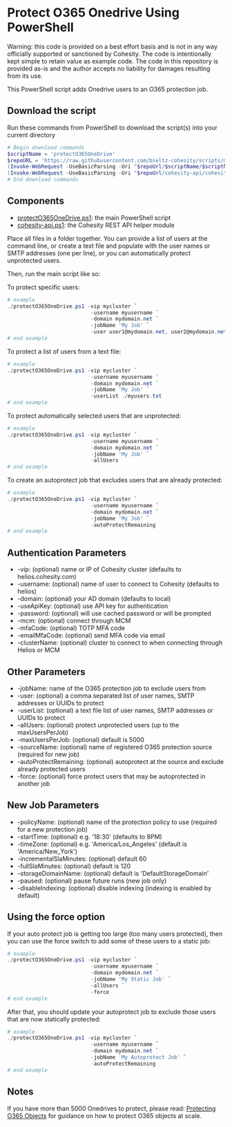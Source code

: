 # Protect O365 Onedrive Using PowerShell

Warning: this code is provided on a best effort basis and is not in any way officially supported or sanctioned by Cohesity. The code is intentionally kept simple to retain value as example code. The code in this repository is provided as-is and the author accepts no liability for damages resulting from its use.

This PowerShell script adds Onedrive users to an O365 protection job.

## Download the script

Run these commands from PowerShell to download the script(s) into your current directory

```powershell
# Begin download commands
$scriptName = 'protectO365OneDrive'
$repoURL = 'https://raw.githubusercontent.com/bseltz-cohesity/scripts/master/powershell'
(Invoke-WebRequest -UseBasicParsing -Uri "$repoUrl/$scriptName/$scriptName.ps1").content | Out-File "$scriptName.ps1"; (Get-Content "$scriptName.ps1") | Set-Content "$scriptName.ps1"
(Invoke-WebRequest -UseBasicParsing -Uri "$repoUrl/cohesity-api/cohesity-api.ps1").content | Out-File cohesity-api.ps1; (Get-Content cohesity-api.ps1) | Set-Content cohesity-api.ps1
# End download commands
```

## Components

* [protectO365OneDrive.ps1](https://raw.githubusercontent.com/bseltz-cohesity/scripts/master/powershell/protectO365OneDrive/protectO365OneDrive.ps1): the main PowerShell script
* [cohesity-api.ps1](https://raw.githubusercontent.com/bseltz-cohesity/scripts/master/powershell/cohesity-api/cohesity-api.ps1): the Cohesity REST API helper module

Place all files in a folder together. You can provide a list of users at the command line, or create a text file and populate with the user names or SMTP addresses (one per line), or you can automatically protect unprotected users.

Then, run the main script like so:

To protect specific users:

```powershell
# example
./protectO365OneDrive.ps1 -vip mycluster `
                           -username myusername `
                           -domain mydomain.net `
                           -jobName 'My Job' `
                           -user user1@mydomain.net, user2@mydomain.net
# end example
```

To protect a list of users from a text file:

```powershell
# example
./protectO365OneDrive.ps1 -vip mycluster `
                           -username myusername `
                           -domain mydomain.net `
                           -jobName 'My Job' `
                           -userList ./myusers.txt
# end example
```

To protect automatically selected users that are unprotected:

```powershell
# example
./protectO365OneDrive.ps1 -vip mycluster `
                           -username myusername `
                           -domain mydomain.net `
                           -jobName 'My Job' `
                           -allUsers
# end example
```

To create an autoprotect job that excludes users that are already protected:

```powershell
# example
./protectO365OneDrive.ps1 -vip mycluster `
                           -username myusername `
                           -domain mydomain.net `
                           -jobName 'My Job' `
                           -autoProtectRemaining
# end example
```

## Authentication Parameters

* -vip: (optional) name or IP of Cohesity cluster (defaults to helios.cohesity.com)
* -username: (optional) name of user to connect to Cohesity (defaults to helios)
* -domain: (optional) your AD domain (defaults to local)
* -useApiKey: (optional) use API key for authentication
* -password: (optional) will use cached password or will be prompted
* -mcm: (optional) connect through MCM
* -mfaCode: (optional) TOTP MFA code
* -emailMfaCode: (optional) send MFA code via email
* -clusterName: (optional) cluster to connect to when connecting through Helios or MCM

## Other Parameters

* -jobName: name of the O365 protection job to exclude users from
* -user: (optional) a comma separated list of user names, SMTP addresses or UUIDs to protect
* -userList: (optional) a text file list of user names, SMTP addresses or UUIDs to protect
* -allUsers: (optional) protect unprotected users (up to the maxUsersPerJob)
* -maxUsersPerJob: (optional) default is 5000
* -sourceName: (optional) name of registered O365 protection source (required for new job)
* -autoProtectRemaining: (optional) autoprotect at the source and exclude already protected users
* -force: (optional) force protect users that may be autoprotected in another job

## New Job Parameters

* -policyName: (optional) name of the protection policy to use (required for a new protection job)
* -startTime: (optional) e.g. '18:30' (defaults to 8PM)
* -timeZone: (optional) e.g. 'America/Los_Angeles' (default is 'America/New_York')
* -incrementalSlaMinutes: (optional) default 60
* -fullSlaMinutes: (optional) default is 120
* -storageDomainName: (optional) default is 'DefaultStorageDomain'
* -paused: (optional) pause future runs (new job only)
* -disableIndexing: (optional) disable indexing (indexing is enabled by default)

## Using the force option

If your auto protect job is getting too large (too many users protected), then you can use the force switch to add some of these users to a static job:

```powershell
# example
./protectO365OneDrive.ps1 -vip mycluster `
                           -username myusername `
                           -domain mydomain.net `
                           -jobName 'My Static Job' `
                           -allUsers `
                           -force
# end example
```

After that, you should update your autoprotect job to exclude those users that are now statically protected:

```powershell
# example
./protectO365OneDrive.ps1 -vip mycluster `
                           -username myusername `
                           -domain mydomain.net `
                           -jobName 'My Autoprotect Job' `
                           -autoProtectRemaining
# end example
```

## Notes

If you have more than 5000 Onedrives to protect, please read: [Protecting O365 Objects](https://github.com/bseltz-cohesity/scripts/wiki/Protecting-O365-Objects) for guidance on how to protect O365 objects at scale.
